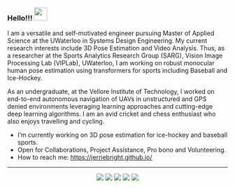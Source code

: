 ### Hello!!! <a><img src="https://github.com/jerriebright/jerriebright/blob/main/image/wave.gif" width="30"></a>

I am a versatile and self-motivated engineer pursuing Master of Applied Science at the UWaterloo in Systems Design Engineering. My current research interests include 3D Pose Estimation and Video Analysis. Thus, as a researcher at the Sports Analytics Research Group (SARG), Vision Image Processing Lab (VIPLab), UWaterloo, I am working on robust monocular human pose estimation using transformers for sports including Baseball and Ice-Hockey.<br>

As an undergraduate, at the Vellore Institute of Technology, I worked on end-to-end autonomous navigation of UAVs in unstructured and GPS denied environments leveraging learning approaches and cutting-edge deep learning algorithms. I am an avid cricket and chess enthusiast who also enjoys travelling and cycling. <br>

- I’m currently working on 3D pose estimation for ice-hockey and baseball sports.
- Open for Collaborations, Project Assistance, Pro bono and Volunteering.
- How to reach me: https://jerriebright.github.io/

<!--![My github stats](https://github-readme-stats.vercel.app/api?username=jerriebright&show_icons=true&theme=tokyonight)
[![Top Langs](https://github-readme-stats.vercel.app/api/top-langs/?username=jerriebright&layout=compact&theme=tokyonight)](https://github.com/jerriebright/github-readme-stats) -->

<hr>
<p align="center">
  <p align="center">
      <a href="https://twitter.com/Jerrie_25" alt="Twitter"><img src="https://github.com/jerriebright/jerriebright/blob/main/image/twitter.png"></a>
      <a href="https://www.linkedin.com/in/jerriebright/" alt="Linkedin"><img src="https://github.com/jerriebright/jerriebright/blob/main/image/linkedin.png"></a>
      <a href="https://www.instagram.com/jerrie_25/" alt="Instagram"><img src="https://github.com/jerriebright/jerriebright/blob/main/image/insta.png"></a>
      <a href="https://m.facebook.com/jerrin.jerrin.5891?ref=bookmarks" alt="Facebook"><img src="https://github.com/jerriebright/jerriebright/blob/main/image/facebook.png"></a>
      <a href="https://github.com/jerriebright" alt="GitHub"><img src="https://github.com/jerriebright/jerriebright/blob/main/image/github.png"></a>
  </p>
</p>


